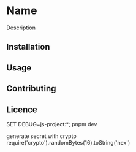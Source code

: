 # Name

Description

## Installation

## Usage

## Contributing

## Licence

SET DEBUG=js-project:*; pnpm dev

generate secret with crypto
require('crypto').randomBytes(16).toString('hex')
